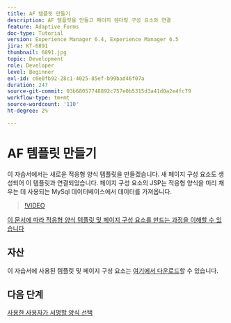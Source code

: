 ```yaml
---
title: AF 템플릿 만들기
description: AF 템플릿을 만들고 페이지 렌더링 구성 요소와 연결
feature: Adaptive Forms
doc-type: Tutorial
version: Experience Manager 6.4, Experience Manager 6.5
jira: KT-6891
thumbnail: 6891.jpg
topic: Development
role: Developer
level: Beginner
exl-id: c6e0fb92-28c1-4025-85ef-b99bad46f07a
duration: 247
source-git-commit: 03b68057748892c757e0b5315d3a41d0a2e4fc79
workflow-type: tm+mt
source-wordcount: '110'
ht-degree: 2%

---
```


# AF 템플릿 만들기

이 자습서에서는 새로운 적응형 양식 템플릿을 만들겠습니다. 새 페이지 구성 요소도 생성되어 이 템플릿과 연결되었습니다. 페이지 구성 요소의 JSP는 적응형 양식을 미리 채우는 데 사용되는 MySql 데이터베이스에서 데이터를 가져옵니다.


>[!VIDEO](https://video.tv.adobe.com/v/27828?quality=12&learn=on)

[이 문서에 따라 적응형 양식 템플릿 및 페이지 구성 요소를 만드는 과정을 이해할 수 있습니다](https://experienceleague.adobe.com/docs/experience-manager-learn/forms/storing-and-retrieving-form-data/part5.html?lang=en#storing-and-retrieving-form-data)


## 자산

이 자습서에 사용된 템플릿 및 페이지 구성 요소는 [여기에서 다운로드](assets/sign-multiple-forms-template.zip)할 수 있습니다.

## 다음 단계

[사용한 사용자가 서명할 양식 선택](./create-initial-form.md)
